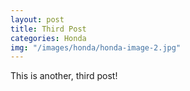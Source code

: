 ```yaml
---
layout: post
title: Third Post
categories: Honda
img: "/images/honda/honda-image-2.jpg"
---
```


This is another, third post!